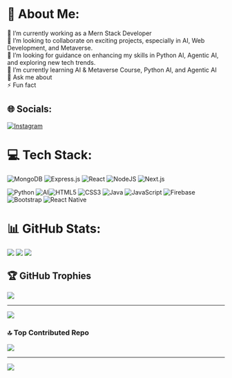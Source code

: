 # 💫 About Me:
🔭 I’m currently working as a Mern Stack Developer <br> 
👯 I’m looking to collaborate on exciting projects, especially in AI, Web Development, and Metaverse. <br>
🤝 I’m looking for guidance on enhancing my skills in Python AI, Agentic AI, and exploring new tech trends. <br>
🌱 I’m currently learning AI & Metaverse Course, Python AI, and Agentic AI<br> 
💬 Ask me about<br> 
⚡ Fun fact


## 🌐 Socials:
[![Instagram](https://img.shields.io/badge/Instagram-%23E4405F.svg?logo=Instagram&logoColor=white)](https://instagram.com/adi_fareed1) 

# 💻 Tech Stack:
![MongoDB](https://img.shields.io/badge/MongoDB-%234ea94b.svg?style=flat&logo=mongodb&logoColor=white) ![Express.js](https://img.shields.io/badge/Express.js-%23404d59.svg?style=flat&logo=express&logoColor=white) ![React](https://img.shields.io/badge/react-%2320232a.svg?style=flat&logo=react&logoColor=%2361DAFB) ![NodeJS](https://img.shields.io/badge/node.js-6DA55F?style=flat&logo=node.js&logoColor=white) ![Next.js](https://img.shields.io/badge/Next.js-%23000000.svg?style=flat&logo=next.js&logoColor=white) 

![Python](https://img.shields.io/badge/Python-%2314354C.svg?style=flat&logo=python&logoColor=white) ![AI](https://img.shields.io/badge/AI-%2300B0D0.svg?style=flat&logo=artificial-intelligence&logoColor=white)![HTML5](https://img.shields.io/badge/html5-%23E34F26.svg?style=flat&logo=html5&logoColor=white) ![CSS3](https://img.shields.io/badge/css3-%231572B6.svg?style=flat&logo=css3&logoColor=white) ![Java](https://img.shields.io/badge/java-%23ED8B00.svg?style=flat&logo=java&logoColor=white) ![JavaScript](https://img.shields.io/badge/javascript-%23323330.svg?style=flat&logo=javascript&logoColor=%23F7DF1E) ![Firebase](https://img.shields.io/badge/firebase-%23039BE5.svg?style=flat&logo=firebase) ![Bootstrap](https://img.shields.io/badge/bootstrap-%23563D7C.svg?style=flat&logo=bootstrap&logoColor=white) ![React Native](https://img.shields.io/badge/react_native-%2320232a.svg?style=flat&logo=react&logoColor=%2361DAFB) 


# 📊 GitHub Stats:
![](https://github-readme-stats.vercel.app/api?username=Adilfareed&theme=default&hide_border=false&include_all_commits=true&count_private=false)
![](https://github-readme-stats.vercel.app/api/top-langs/?username=Adilfareed&theme=default&hide_border=false&include_all_commits=true&count_private=false&layout=compact)
![](https://github-readme-streak-stats.herokuapp.com/?user=Adilfareed&theme=default&hide_border=false)<br/>


## 🏆 GitHub Trophies
![](https://github-profile-trophy.vercel.app/?username=Adilfareed&theme=oldie&no-frame=false&no-bg=true&margin-w=4)

---
[![](https://visitcount.itsvg.in/api?id=Adilfareed&icon=0&color=0)](https://visitcount.itsvg.in)

<!-- Proudly created with GPRM ( https://gprm.itsvg.in ) -->

### 🔝 Top Contributed Repo
![](https://github-contributor-stats.vercel.app/api?username=Adilfareed&limit=5&theme=dark&combine_all_yearly_contributions=true)

---
[![](https://visitcount.itsvg.in/api?id=Adilfareed&icon=0&color=0)](https://visitcount.itsvg.in)

<!-- Proudly created with GPRM ( https://gprm.itsvg.in ) -->
